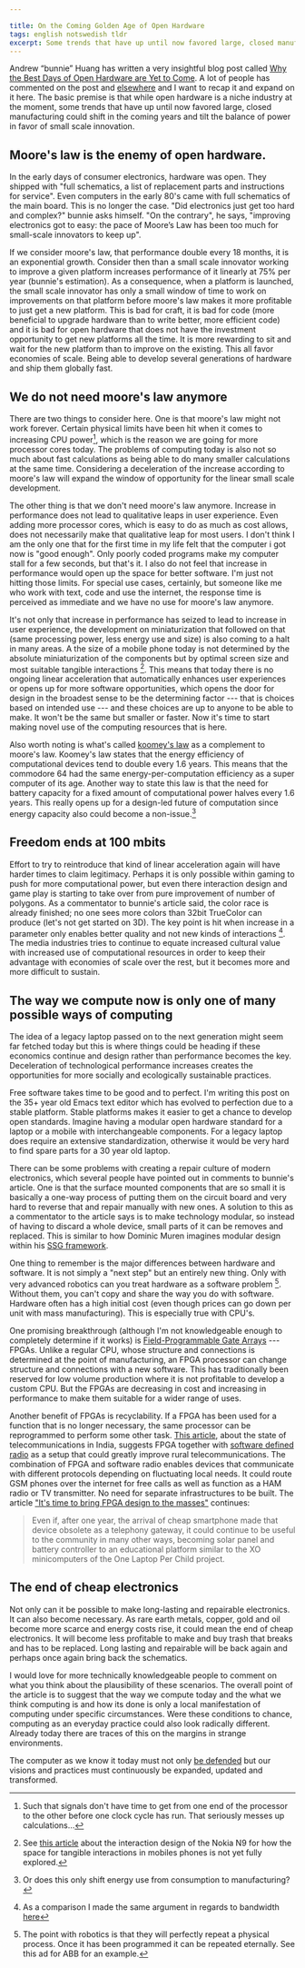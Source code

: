 ```yaml
---

title: On the Coming Golden Age of Open Hardware
tags: english notswedish tldr
excerpt: Some trends that have up until now favored large, closed manufacturing could shift in the coming years and tilt the balance of power in favor of small scale open hardware. 
---
```


Andrew “bunnie” Huang has written a very insightful blog post called [Why the Best Days of Open Hardware are Yet to Come](http://www.bunniestudios.com/blog/?p=1863). A lot of people has commented on the post and [elsewhere](http://boingboing.net/2011/09/27/bunnie-huang-the-best-days-of-open-hardware-are-yet-to-come.html) and I want to recap it and expand on it here. The basic premise is that while open hardware is a niche industry at the moment, some trends that have up until now favored large, closed manufacturing could shift in the coming years and tilt the balance of power in favor of small scale innovation. 

## Moore's law is the enemy of open hardware.

In the early days of consumer electronics, hardware was open. They shipped with "full schematics, a list of replacement parts and instructions for service". Even computers in the early 80's came with full schematics of the main board. This is no longer the case. "Did electronics just get too hard and complex?" bunnie asks himself. "On the contrary", he says, "improving electronics got to easy: the pace of Moore’s Law has been too much for small-scale innovators to keep up". 

If we consider moore's law, that performance double every 18 months, it is an exponential growth. Consider then than a small scale innovator working to improve a given platform increases performance of it linearly at 75% per year (bunnie's estimation). As a consequence, when a platform is launched, the small scale innovator has only a small window of time to work on improvements on that platform before moore's law makes it more profitable to just get a new platform. This is bad for craft, it is bad for code (more beneficial to upgrade hardware than to write better, more efficient code) and it is bad for open hardware that does not have the investment opportunity to get new platforms all the time. It is more rewarding to sit and wait for the new platform than to improve on the existing. This all favor economies of scale. Being able to develop several generations of hardware and ship them globally fast.


## We do not need moore's law anymore

There are two things to consider here. One is that moore's law might not work forever. Certain physical limits have been hit when it comes to increasing CPU power[^cpu], which is the reason we are going for more processor cores today.  The problems of computing today is also not so much about fast calculations as being able to do many smaller calculations at the same time. Considering a deceleration of the increase according to moore's law will expand the window of opportunity for the linear small scale development.

[^cpu]: Such that signals don't have time to get from one end of the processor to the other before one clock cycle has run. That seriously messes up calculations...

The other thing is that we don't need moore's law anymore. Increase in performance does not lead to qualitative leaps in user experience. Even adding more processor cores, which is easy to do as much as cost allows, does not necessarily make that qualitative leap for most users. I don't think I am the only one that for the first time in my life felt that the computer i got now is "good enough". Only poorly coded programs make my computer stall for a few seconds, but that's it. I also do not feel that increase in performance would open up the space for better software. I'm just not hitting those limits. For special use cases, certainly, but someone like me who work with text, code and use the internet, the response time is perceived as immediate and we have no use for moore's law anymore.

It's not only that increase in performance has seized to lead to increase in user experience, the development on miniaturization that followed on that (same processing power, less energy use and size) is also coming to a halt in many areas. A the size of a mobile phone today is not determined by the absolute miniaturization of the components but by optimal screen size and most suitable tangible interactions [^nokia]. This means that today there is no ongoing linear acceleration that automatically enhances user experiences or opens up for more software opportunities, which opens the door for design in the broadest sense to be the determining factor --- that is choices based on intended use --- and these choices are up to anyone to be able to make. It won't be the same but smaller or faster. Now it's time to start making novel use of the computing resources that is here.

[^nokia]: See [this article](http://www.domusweb.it/en/design/portable-cathedrals/) about the interaction design of the Nokia N9 for how the space for tangible interactions in mobiles phones is not yet fully explored.

Also worth noting is what's called [koomey's law](http://www.koomey.com/post/2678649528) as a complement to moore's law. Koomey's law states that the energy efficiency of computational devices tend to double every 1.6 years. This means that the commodore 64 had the same energy-per-computation efficiency as a super computer of its age. Another way to state this law is that the need for battery capacity for a fixed amount of computational power halves every 1.6 years. This really opens up for a design-led future of computation since energy capacity also could become a non-issue.[^transfer]

[^transfer]: Or does this only shift energy use from consumption to manufacturing?

## Freedom ends at 100 mbits 

Effort to try to reintroduce that kind of linear acceleration again will have harder times to claim legitimacy. Perhaps it is only possible within gaming to push for more computational power, but even there interaction design and game play is starting to take over from pure improvement of number of polygons. As a commentator to bunnie's article said, the color race is already finished; no one sees more colors than 32bit TrueColor can produce (let's not get started on 3D). The key point is hit when increase in a parameter only enables better quality and not new kinds of interactions [^100mbit]. The media industries tries to continue to equate increased cultural value with increased use of computational resources in order to keep their advantage with economies of scale over the rest, but it becomes more and more difficult to sustain.

[^100mbit]: As a comparison I made the same argument in regards to bandwidth [here](2011-10-06-punks.html)

## The way we compute now is only one of many possible ways of computing

The idea of a legacy laptop passed on to the next generation might seem far fetched today but this is where things could be heading if these economics continue and design rather than performance becomes the key. Deceleration of technological performance increases creates the opportunities for more socially and ecologically sustainable practices.

Free software takes time to be good and to perfect. I'm writing this post on the 35+ year old Emacs text editor which has evolved to perfection due to a stable platform. Stable platforms makes it easier to get a chance to develop open standards. Imagine having a modular open hardware standard for a laptop or a mobile with interchangeable components. For a legacy laptop does require an extensive standardization, otherwise it would be very hard to find spare parts for a 30 year old laptop.

There can be some problems with creating a repair culture of modern electronics, which several people have pointed out in comments to bunnie's article. One is that the surface mounted components that are so small it is basically a one-way process of putting them on the circuit board and very hard to reverse that and repair manually with new ones. A solution to this as a commentator to the article says is to make technology modular, so instead of having to discard a whole device, small parts of it can be removes and replaced. This is similar to how Dominic Muren imagines modular design within his [SSG framework](http://www.humblefacture.com/2010/08/ssg-framework-for-more-sustainable.html).

One thing to remember is the major differences between hardware and software. It is not simply a "next step" but an entirely new thing. Only with very advanced robotics can you treat hardware as a software problem [^robotics]. Without them, you can't copy and share the way you do with software. Hardware often has a high initial cost (even though prices can go down per unit with mass manufacturing). This is especially true with CPU's. 

One promising breakthrough (although I'm not knowledgeable enough to completely determine if it works) is [Field-Programmable Gate Arrays](https://en.wikipedia.org/wiki/Field-programmable_gate_array) --- FPGAs. Unlike a regular CPU, whose structure and connections is determined at the point of manufacturing, an FPGA processor can change structure and connections with a new software. This has traditionally been reserved for low volume production where it is not profitable to develop a custom CPU. But the FPGAs are decreasing in cost and increasing in performance to make them suitable for a wider range of uses.

Another benefit of FPGAs is recyclability. If a FPGA has been used for a function that is no longer necessary, the same processor can be reprogrammed to perform some other task. [This article](http://www.i4donline.net/articles/current-article.asp?articleid=1276&typ=Features), about the state of telecommunications in India, suggests FPGA together with [software defined radio](http://gnuradio.org/redmine/projects/gnuradio/wiki) as a setup that could greatly improve rural telecommunications. The combination of FPGA and software radio enables devices that communicate with different protocols depending on fluctuating local needs. It could route GSM phones over the internet for free calls as well as function as a HAM radio or TV transmitter. No need for separate infrastructures to be built. The article ["It's time to bring FPGA design to the masses"](http://stop.zona-m.net/2011/09/its-time-to-bring-fpga-design-to-the-masses/) continues:

> Even if, after one year, the arrival of cheap smartphone made that device obsolete as a telephony gateway, it could continue to be useful to the community in many other ways, becoming solar panel and battery controller to an educational platform similar to the XO minicomputers of the One Laptop Per Child project. 


[^robotics]: The point with robotics is that they will perfectly repeat a physical process. Once it has been programmed it can be repeated eternally. See this ad for ABB for an example.




## The end of cheap electronics

Not only can it be possible to make long-lasting and repairable electronics. It can also become necessary. As rare earth metals, copper, gold and oil become more scarce and energy costs rise, it could mean the end of cheap electronics. It will become less profitable to make and buy trash that breaks and has to be replaced. Long lasting and repairable will be back again and perhaps once again bring back the schematics.

I would love for more technically knowledgeable people to comment on what you think about the plausibility of these scenarios. The overall point of the article is to suggest that the way we compute today and the what we think computing is and how its done is only a local manifestation of computing under specific circumstances. Were these conditions to chance, computing as an everyday practice could also look radically different. Already today there are traces of this on the margins in strange environments. 

The computer as we know it today must not only [be defended](http://www.reddit.com/r/freeculture/comments/nwzq6/the_coming_war_on_general_computing_cory_doctorow/) but our visions and practices must continuously be expanded, updated and transformed.
